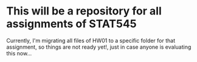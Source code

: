 # This will be a repository for all assignments of STAT545

Currently, I'm migrating all files of HW01 to a specific folder for that assignment, so things are not ready yet!, just in case anyone is evaluating this now...
